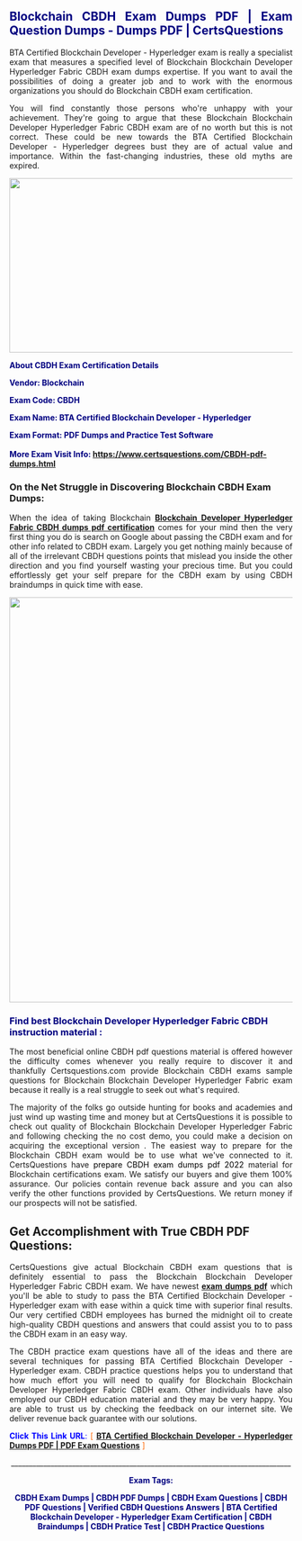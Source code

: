 <h2 style="text-align: justify;"><span style="color: #000080;">Blockchain CBDH Exam Dumps PDF | Exam Question Dumps - Dumps PDF | CertsQuestions</span></h2>
<p style="text-align: justify;">BTA Certified Blockchain Developer - Hyperledger exam is really a specialist exam that measures a specified level of Blockchain Blockchain Developer Hyperledger Fabric CBDH exam dumps expertise. If you want to avail the possibilities of doing a greater job and to work with the enormous organizations you should do Blockchain CBDH exam certification.</p>
<p style="text-align: justify;">You will find constantly those persons who're unhappy with your achievement. They're going to argue that these Blockchain Blockchain Developer Hyperledger Fabric CBDH exam are of no worth but this is not correct. These could be new towards the BTA Certified Blockchain Developer - Hyperledger degrees bust they are of actual value and importance. Within the fast-changing industries, these old myths are expired.</p>
<p><img style="display: block; margin-left: auto; margin-right: auto;" src="https://i.imgur.com/eaP4ae9.png" width="840" height="310" /></p>
<p><span style="color: #000080;"><strong>About CBDH Exam Certification Details</strong></span></p>
<p><span style="color: #000080;"><strong>Vendor: Blockchain<br /></strong></span></p>
<p><span style="color: #000080;"><strong>Exam Code: CBDH</strong></span></p>
<p><span style="color: #000080;"><strong>Exam Name: BTA Certified Blockchain Developer - Hyperledger</strong></span></p>
<p><span style="color: #000080;"><strong>Exam Format: PDF Dumps and Practice Test Software<br /><br />More Exam Visit Info: <span style="color: #ff6600;"><a href="https://www.certsquestions.com/CBDH-pdf-dumps.html">https://www.certsquestions.com/CBDH-pdf-dumps.html</a></span></strong></span></p>
<h3>On the Net Struggle in Discovering Blockchain CBDH Exam Dumps:</h3>
<p style="text-align: justify;">When the idea of taking Blockchain <a href="https://www.certsquestions.com/CBDH-pdf-dumps.html"><strong>Blockchain Developer Hyperledger Fabric CBDH dumps pdf certification</strong></a> comes for your mind then the very first thing you do is search on Google about passing the CBDH exam and for other info related to CBDH exam. Largely you get nothing mainly because of all of the irrelevant CBDH questions points that mislead you inside the other direction and you find yourself wasting your precious time. But you could effortlessly get your self prepare for the CBDH exam by using CBDH braindumps in quick time with ease.</p>
<p><a href="https://www.certsquestions.com/CBDH-pdf-dumps.html"><img style="display: block; margin-left: auto; margin-right: auto;" src="https://i.imgur.com/pxhoKQ2.png" width="720" /></a></p>
<h3><span style="color: #000080;">Find best Blockchain Developer Hyperledger Fabric CBDH instruction material :</span></h3>
<p style="text-align: justify;">The most beneficial online CBDH pdf questions material is offered however the difficulty comes whenever you really require to discover it and thankfully Certsquestions.com provide Blockchain CBDH exams sample questions for Blockchain Blockchain Developer Hyperledger Fabric exam because it really is a real struggle to seek out what's required.</p>
<p style="text-align: justify;">The majority of the folks go outside hunting for books and academies and just wind up wasting time and money but at CertsQuestions it is possible to check out quality of Blockchain Blockchain Developer Hyperledger Fabric and following checking the no cost demo, you could make a decision on acquiring the exceptional version . The easiest way to prepare for the Blockchain CBDH exam would be to use what we've connected to it. CertsQuestions have <span style="color: #000000;">prepare CBDH exam dumps pdf 2022</span> material for Blockchain certifications exam. We satisfy our buyers and give them 100% assurance. Our policies contain revenue back assure and you can also verify the other functions provided by CertsQuestions. We return money if our prospects will not be satisfied.</p>
<h2>Get Accomplishment with True CBDH PDF Questions:</h2>
<p style="text-align: justify;">CertsQuestions give actual Blockchain CBDH exam questions that is definitely essential to pass the Blockchain Blockchain Developer Hyperledger Fabric CBDH exam. We have newest<strong>&nbsp;<a href="https://www.certsquestions.com/">exam dumps pdf</a></strong>&nbsp;which you'll be able to study to pass the BTA Certified Blockchain Developer - Hyperledger exam with ease within a quick time with superior final results. Our very certified CBDH employees has burned the midnight oil to create high-quality CBDH questions and answers that could assist you to to pass the CBDH exam in an easy way.</p>
<p style="text-align: justify;">The CBDH practice exam questions have all of the ideas and there are several techniques for passing BTA Certified Blockchain Developer - Hyperledger exam. CBDH practice questions helps you to understand that how much effort you will need to qualify for Blockchain Blockchain Developer Hyperledger Fabric CBDH exam. Other individuals have also employed our CBDH education material and they may be very happy. You are able to trust us by checking the feedback on our internet site. We deliver revenue back guarantee with our solutions.</p>
<p style="text-align: justify;"><span style="color: #0000ff;"><strong>Click This Link URL</strong>:</span> <span style="color: #ff6600;">[ <strong><a href="https://www.certsquestions.com/cbdh-certification.html">BTA Certified Blockchain Developer - Hyperledger Dumps PDF | PDF Exam Questions</a></strong> ]</span></p>
<p style="text-align: center;">______________________________________________________________________________</p>
<p style="text-align: center;"><span style="color: #000080;"><strong>Exam Tags:</strong></span></p>
<p style="text-align: center;"><span style="color: #000080;"><strong>CBDH Exam Dumps | CBDH PDF Dumps | CBDH Exam Questions | CBDH PDF Questions | Verified CBDH Questions Answers | BTA Certified Blockchain Developer - Hyperledger Exam Certification | CBDH Braindumps | CBDH Pratice Test | CBDH Practice Questions</strong></span></p>
